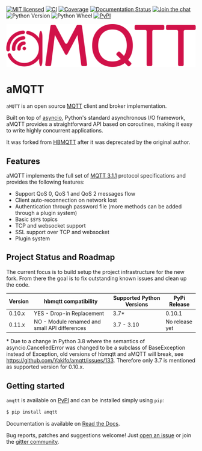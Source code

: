 [![MIT licensed](https://img.shields.io/github/license/Yakifo/amqtt?style=flat-square)](https://amqtt.readthedocs.io/en/latest/)
[![CI](https://img.shields.io/github/workflow/status/Yakifo/amqtt/Python%20package?style=flat-square)](https://github.com/Yakifo/amqtt/actions/workflows/python-package.yml)
[![Coverage](https://img.shields.io/coveralls/github/Yakifo/amqtt?style=flat-square)](https://coveralls.io/github/Yakifo/amqtt?branch=master)
[![Documentation Status](https://img.shields.io/readthedocs/amqtt?style=flat-square)](https://amqtt.readthedocs.io/en/latest/)
[![Join the chat](https://img.shields.io/gitter/room/Yakifo/amqtt?style=flat-square)](https://gitter.im/amqtt/community)
![Python Version](https://img.shields.io/pypi/pyversions/amqtt?style=flat-square)
![Python Wheel](https://img.shields.io/pypi/wheel/amqtt?style=flat-square)
[![PyPI](https://img.shields.io/pypi/v/amqtt?style=flat-square)](https://pypi.org/project/amqtt/)

![docs/assets/amqtt.svg](docs/assets/amqtt.svg)

# aMQTT

`aMQTT` is an open source [MQTT](http://www.mqtt.org) client and broker implementation.

Built on top of [asyncio](https://docs.python.org/3/library/asyncio.html), Python's standard asynchronous I/O framework, aMQTT provides a straightforward API based on coroutines, making it easy to write highly concurrent applications.

It was forked from [HBMQTT](https://github.com/beerfactory/hbmqtt) after it was deprecated by the original author.

## Features

aMQTT implements the full set of [MQTT 3.1.1](http://docs.oasis-open.org/mqtt/mqtt/v3.1.1/os/mqtt-v3.1.1-os.html) protocol specifications and provides the following features:

- Support QoS 0, QoS 1 and QoS 2 messages flow
- Client auto-reconnection on network lost
- Authentication through password file (more methods can be added through a plugin system)
- Basic `$SYS` topics
- TCP and websocket support
- SSL support over TCP and websocket
- Plugin system

## Project Status and Roadmap

The current focus is to build setup the project infrastructure for the new fork.
From there the goal is to fix outstanding known issues and clean up the code.

| Version | hbmqtt compatibility | Supported Python Versions | PyPi Release |
|---------|---------------------|-------------------------|--------------|
| 0.10.x | YES - Drop-in Replacement | 3.7* | 0.10.1 |
| 0.11.x | NO - Module renamed and small API differences | 3.7 - 3.10 | No release yet |

\* Due to a change in Python 3.8 where the semantics of asyncio.CancelledError was changed to be a subclass of BaseException instead of Exception, old versions of hbmqtt and aMQTT will break, see https://github.com/Yakifo/amqtt/issues/133. Therefore only 3.7 is mentioned as supported version for 0.10.x.

## Getting started

`amqtt` is available on [PyPI](https://pypi.python.org/pypi/amqtt) and can be installed simply using `pip`:

```bash
$ pip install amqtt
```

Documentation is available on [Read the Docs](http://amqtt.readthedocs.org/).

Bug reports, patches and suggestions welcome! Just [open an issue](https://github.com/Yakifo/amqtt/issues/new) or join the [gitter community](https://gitter.im/amqtt/community).




